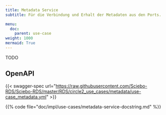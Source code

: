 ```yaml
---
title: Metadata Service
subtitle: Für die Verbindung und Erhalt der Metadaten aus den Ports.

menu:
  doc:
    parent: use-case
weight: 1000
mermaid: True
---
```


TODO

## OpenAPI

{{< swagger-spec url="https://raw.githubusercontent.com/Sciebo-RDS/Sciebo-RDS/master/RDS/circle2_use_cases/metadata/use-case_metadata.yml"  >}}

{{% code file="doc/impl/use-cases/metadata-service-docstring.md" %}}
